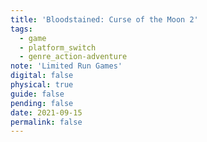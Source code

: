 ```yaml
---
title: 'Bloodstained: Curse of the Moon 2'
tags:
  - game
  - platform_switch
  - genre_action-adventure
note: 'Limited Run Games'
digital: false
physical: true
guide: false
pending: false
date: 2021-09-15
permalink: false
---
```

